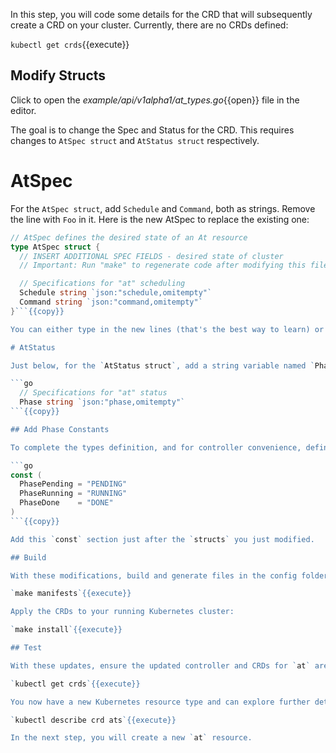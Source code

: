 In this step, you will code some details for the CRD that will subsequently create a CRD on your cluster. Currently, there are no CRDs defined:

`kubectl get crds`{{execute}}

## Modify Structs

Click to open the *example/api/v1alpha1/at_types.go*{{open}} file in the editor.

The goal is to change the Spec and Status for the CRD. This requires changes to `AtSpec struct` and `AtStatus struct` respectively.

# AtSpec

For the `AtSpec struct`, add `Schedule` and `Command`, both as strings. Remove the line with `Foo` in it. Here is the new AtSpec to replace the existing one:

```go
// AtSpec defines the desired state of an At resource
type AtSpec struct {
  // INSERT ADDITIONAL SPEC FIELDS - desired state of cluster
  // Important: Run "make" to regenerate code after modifying this file

  // Specifications for "at" scheduling
  Schedule string `json:"schedule,omitempty"`
  Command string `json:"command,omitempty"`
}```{{copy}}

You can either type in the new lines (that's the best way to learn) or click the `Copy to Clipboard` icon that follows the text to and paste it into the editor. Any changes are saved automatically.

# AtStatus

Just below, for the `AtStatus struct`, add a string variable named `Phase`:

```go
  // Specifications for "at" status
  Phase string `json:"phase,omitempty"`
```{{copy}}

## Add Phase Constants

To complete the types definition, and for controller convenience, define the following phases in the same *example/api/v1alpha1/at_types.go*{{open}} file:

```go
const (
  PhasePending = "PENDING"
  PhaseRunning = "RUNNING"
  PhaseDone    = "DONE"
)
```{{copy}}

Add this `const` section just after the `structs` you just modified.

## Build

With these modifications, build and generate files in the config folder:

`make manifests`{{execute}}

Apply the CRDs to your running Kubernetes cluster:

`make install`{{execute}}

## Test

With these updates, ensure the updated controller and CRDs for `at` are installed:

`kubectl get crds`{{execute}}

You now have a new Kubernetes resource type and can explore further details about the resource:

`kubectl describe crd ats`{{execute}}

In the next step, you will create a new `at` resource.

